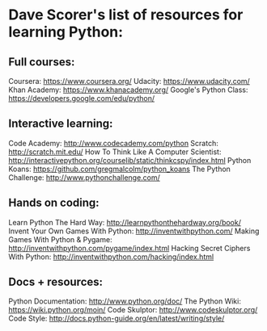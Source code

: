 
# Dave Scorer's list of resources for learning Python: #

## Full courses: ##

Coursera: https://www.coursera.org/
Udacity: https://www.udacity.com/
Khan Academy: https://www.khanacademy.org/
Google's Python Class: https://developers.google.com/edu/python/

## Interactive learning:  ##

Code Academy: http://www.codecademy.com/python
Scratch: http://scratch.mit.edu/
How To Think Like A Computer Scientist:
http://interactivepython.org/courselib/static/thinkcspy/index.html
Python Koans: https://github.com/gregmalcolm/python_koans
The Python Challenge: http://www.pythonchallenge.com/

## Hands on coding: ##

Learn Python The Hard Way: http://learnpythonthehardway.org/book/
Invent Your Own Games With Python: http://inventwithpython.com/
Making Games With Python & Pygame: 
http://inventwithpython.com/pygame/index.html
Hacking Secret Ciphers With Python: 
http://inventwithpython.com/hacking/index.html

## Docs + resources: ##

Python Documentation: http://www.python.org/doc/
The Python Wiki: https://wiki.python.org/moin/
Code Skulptor: http://www.codeskulptor.org/ 
Code Style: http://docs.python-guide.org/en/latest/writing/style/
